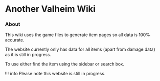 # Another Valheim Wiki

<meta property="og:title" content="MoreValheim" /><meta property="og:type" content="website" /><meta property="og:description" content="This wiki uses the game files to generate item pages so all data is 100% accurate." /><meta name="theme-color" content="#546D78">

<style>
.c2{
    padding-left:13px!important;
}
.c3{
    padding-left:26px!important;
}
</style>

<!-- | Contents |
| - |
| - Equipment <br> <blah class="c2">- [Armor](/equipment/armor)</blah><br> <blah class="c3">- [Head Armor](/equipment/armor#head-slot)</blah><br> <blah class="c3">- [Body Armor](/equipment/armor#body-slot)</blah><br> <blah class="c3">- [Leggings](/equipment/armor#legs-slot)</blah><br> <blah class="c3">- [Capes](/equipment/armor#cape-slot)</blah><br> <blah class="c3">- [Accessories](/equipment/armor#accessory-slot)</blah><br> <blah class="c3">- [Sets](/equipment/armor/sets)</blah><br> - Items <br> - Objects | -->

### About

This wiki uses the game files to generate item pages so all data is 100% accurate.

The website currently only has data for all items (apart from damage data) as it is still in progress.

To use either find the item using the sidebar or search box.

!!! info
    Please note this website is still in progress.